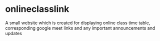 # onlineclasslink
A small website which is created for displaying online class time table, corresponding google meet links and any important announcements and updates  
